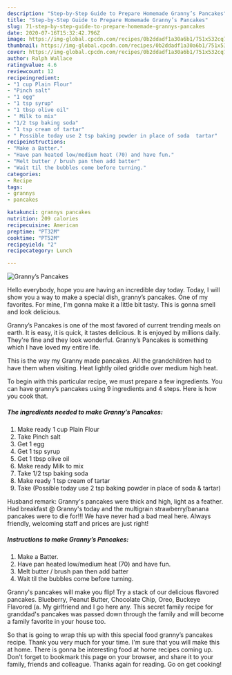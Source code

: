 ```yaml
---
description: "Step-by-Step Guide to Prepare Homemade Granny’s Pancakes"
title: "Step-by-Step Guide to Prepare Homemade Granny’s Pancakes"
slug: 71-step-by-step-guide-to-prepare-homemade-grannys-pancakes
date: 2020-07-16T15:32:42.796Z
image: https://img-global.cpcdn.com/recipes/0b2ddadf1a30a6b1/751x532cq70/grannys-pancakes-recipe-main-photo.jpg
thumbnail: https://img-global.cpcdn.com/recipes/0b2ddadf1a30a6b1/751x532cq70/grannys-pancakes-recipe-main-photo.jpg
cover: https://img-global.cpcdn.com/recipes/0b2ddadf1a30a6b1/751x532cq70/grannys-pancakes-recipe-main-photo.jpg
author: Ralph Wallace
ratingvalue: 4.6
reviewcount: 12
recipeingredient:
- "1 cup Plain Flour"
- "Pinch salt"
- "1 egg"
- "1 tsp syrup"
- "1 tbsp olive oil"
- " Milk to mix"
- "1/2 tsp baking soda"
- "1 tsp cream of tartar"
- " Possible today use 2 tsp baking powder in place of soda  tartar"
recipeinstructions:
- "Make a Batter."
- "Have pan heated low/medium heat (70) and have fun."
- "Melt butter / brush pan then add batter"
- "Wait til the bubbles come before turning."
categories:
- Recipe
tags:
- grannys
- pancakes

katakunci: grannys pancakes 
nutrition: 209 calories
recipecuisine: American
preptime: "PT32M"
cooktime: "PT52M"
recipeyield: "2"
recipecategory: Lunch

---
```



![Granny’s Pancakes](https://img-global.cpcdn.com/recipes/0b2ddadf1a30a6b1/751x532cq70/grannys-pancakes-recipe-main-photo.jpg)

Hello everybody, hope you are having an incredible day today. Today, I will show you a way to make a special dish, granny’s pancakes. One of my favorites. For mine, I'm gonna make it a little bit tasty. This is gonna smell and look delicious.

Granny’s Pancakes is one of the most favored of current trending meals on earth. It is easy, it is quick, it tastes delicious. It is enjoyed by millions daily. They're fine and they look wonderful. Granny’s Pancakes is something which I have loved my entire life.

This is the way my Granny made pancakes. All the grandchildren had to have them when visiting. Heat lightly oiled griddle over medium high heat.


To begin with this particular recipe, we must prepare a few ingredients. You can have granny’s pancakes using 9 ingredients and 4 steps. Here is how you cook that.

<!--inarticleads1-->

##### The ingredients needed to make Granny’s Pancakes:

1. Make ready 1 cup Plain Flour
1. Take Pinch salt
1. Get 1 egg
1. Get 1 tsp syrup
1. Get 1 tbsp olive oil
1. Make ready  Milk to mix
1. Take 1/2 tsp baking soda
1. Make ready 1 tsp cream of tartar
1. Take  (Possible today use 2 tsp baking powder in place of soda &amp; tartar)


Husband remark: Granny&#39;s pancakes were thick and high, light as a feather. Had breakfast @ Granny&#39;s today and the multigrain strawberry/banana pancakes were to die for!!! We have never had a bad meal here. Always friendly, welcoming staff and prices are just right! 

<!--inarticleads2-->

##### Instructions to make Granny’s Pancakes:

1. Make a Batter.
1. Have pan heated low/medium heat (70) and have fun.
1. Melt butter / brush pan then add batter
1. Wait til the bubbles come before turning.


Granny&#39;s pancakes will make you flip! Try a stack of our delicious flavored pancakes. Blueberry, Peanut Butter, Chocolate Chip, Oreo, Buckeye Flavored (a. My girlfriend and I go here any. This secret family recipe for granddad&#39;s pancakes was passed down through the family and will become a family favorite in your house too. 

So that is going to wrap this up with this special food granny’s pancakes recipe. Thank you very much for your time. I'm sure that you will make this at home. There is gonna be interesting food at home recipes coming up. Don't forget to bookmark this page on your browser, and share it to your family, friends and colleague. Thanks again for reading. Go on get cooking!
